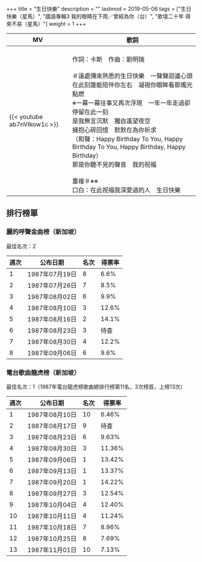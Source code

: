 +++
title = "生日快樂"
description = ""
lastmod = 2019-05-06
tags = ["生日快樂（星馬）", "國語專輯3 我的眼睛在下雨／曾經為你（台）", "歌壇二十年 得來不易（星馬）"]
weight = 1
+++

MV  | 歌詞  
--------------|-------
{{< youtube ab7nVIkow1c >}}|<br/>作詞：卡斯　作曲：劉明瑞<br/><br/>＃遠處傳來熟悉的生日快樂　一聲聲迴盪心頭<br/>在此刻誰能陪伴你左右　凝視你眼眸看那燭光點燃<br/>※一幕一幕往事又再次浮現　一年一年走過卻停留在此一刻<br/>是我無言沉默　獨自遙望夜空<br/>擁抱心碎回憶　默默在為你祈求<br/>（和聲：Happy Birthday To You, Happy Birthday To You, Happy Birthday, Happy Birthday）<br/>那是你聽不見的聲音　我的祝福<br/><br/>重複＃※※<br/>口白：在此祝福我深愛過的人　生日快樂<br/>


## 排行榜單
### 麗的呼聲金曲榜（新加坡）

最佳名次：2

週次  | 公布日期  | 名次 | 得票率 
--------------|-------|------|------
1   | 1987年07月19日 |  8 |   6.6% 
2   | 1987年07月26日 |  7 |   8.5% 
3   | 1987年08月02日 |  6 |   9.9% 
4   | 1987年08月10日 |  3 |   12.6% 
5   | 1987年08月16日 |  2 |   14.1% 
6   | 1987年08月23日 |  3 |   待查 
7   | 1987年08月30日 |  4 |   12.2% 
8   | 1987年09月06日 |  6 |   9.6% 

### 電台歌曲龍虎榜（新加坡）

最佳名次：1（1987年電台龍虎榜歌曲總排行榜第11名，3次榜首，上榜13次）

週次  | 公布日期  | 名次 | 得票率 
--------------|-------|------|------
1   | 1987年08月10日 |  10 |   6.46% 
2   | 1987年08月17日 |  9 |   待查
3   | 1987年08月23日 |  6 |   9.63% 
4   | 1987年08月30日 |  3 |   11.36% 
5   | 1987年09月06日 |  1 |   13.42% 
6   | 1987年09月13日 |  1 |   13.37%  
7   | 1987年09月20日 |  1 |   14.22% 
8   | 1987年09月27日 |  3 |   12.54%
9   | 1987年10月04日 |  4 |   12.40% 
10   | 1987年10月11日 |  4 |   11.24% 
11   | 1987年10月18日 |  7 |   8.96% 
12   | 1987年10月25日 |  8 |   7.69% 
13   | 1987年11月01日 |  10 |   7.13% 
<br/>
<br/>